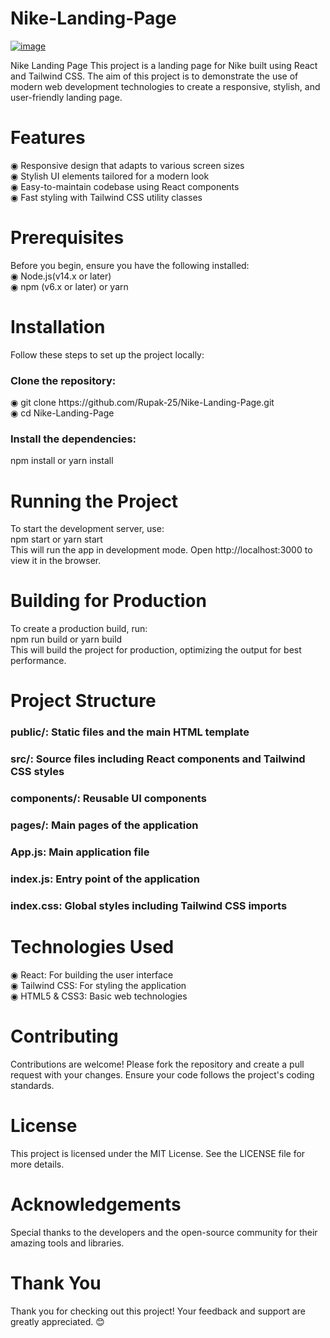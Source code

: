 # Nike-Landing-Page
<a href ="https://nike-landing-page-seven-beta.vercel.app/"><img src= "https://github.com/user-attachments/assets/89851c04-44b8-42e8-8dc2-38eaf5cd4e4f" alt= "image"></a>

Nike Landing Page
This project is a landing page for Nike built using React and Tailwind CSS. The aim of this project is to demonstrate the use of modern web development technologies to create a responsive, stylish, and user-friendly landing page.

<h1>Features</h1>
◉ Responsive design that adapts to various screen sizes<br/>
◉ Stylish UI elements tailored for a modern look<br/>
◉ Easy-to-maintain codebase using React components<br/>
◉ Fast styling with Tailwind CSS utility classes<br/>

<h1>Prerequisites</h1>
Before you begin, ensure you have the following installed:<br/>
◉ Node.js(v14.x or later)<br/>
◉ npm (v6.x or later) or yarn<br/>

<h1>Installation</h1>
Follow these steps to set up the project locally:
<h3><b>Clone the repository:</b></h3>
◉ git clone https://github.com/Rupak-25/Nike-Landing-Page.git<br/>
◉ cd Nike-Landing-Page<br/>


<h3><b>Install the dependencies:</b></h3>
npm install or yarn install<br/>

<h1>Running the Project</h1>
To start the development server, use:<br/>
npm start or yarn start<br/>
This will run the app in development mode. Open http://localhost:3000 to view it in the browser.<br/>

<h1>Building for Production</h1>
To create a production build, run:<br/>
npm run build or yarn build<br/>
This will build the project for production, optimizing the output for best performance.<br/>

<h1>Project Structure</h1>
<h3>public/: Static files and the main HTML template</h3>
<h3>src/: Source files including React components and Tailwind CSS styles</h3>
<h3>components/: Reusable UI components</h3>
<h3>pages/: Main pages of the application</h3>
<h3>App.js: Main application file</h3>
<h3>index.js: Entry point of the application</h3>
<h3>index.css: Global styles including Tailwind CSS imports</h3>

<h1>Technologies Used</h1>
◉ React: For building the user interface<br/>
◉ Tailwind CSS: For styling the application<br/>
◉ HTML5 & CSS3: Basic web technologies<br/>

<h1>Contributing</h1>
Contributions are welcome! Please fork the repository and create a pull request with your changes. Ensure your code follows the project's coding standards.<br/>

<h1>License</h1>
This project is licensed under the MIT License. See the LICENSE file for more details.<br/>

<h1>Acknowledgements</h1>
Special thanks to the developers and the open-source community for their amazing tools and libraries.<br/>

<h1>Thank You</h1>
Thank you for checking out this project! Your feedback and support are greatly appreciated. 😊<br/>
